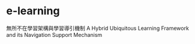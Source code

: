 e-learning
==========

無所不在學習架構與學習導引機制 
A Hybrid Ubiquitous Learning Framework and its Navigation Support Mechanism
